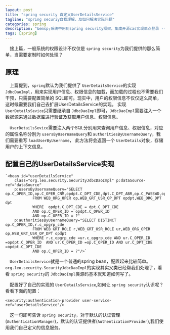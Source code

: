 ```yaml
---
layout: post
title: "spring security 自定义UserDetailsService"
tagline: "spring securiy自我理解，及如何解决实际问题"
categories: spring
description: "&emsp;系统中用到spring security框架，集成开源cas实现单点登录 -- 自定义UserDetailsService"
tags: [spring]
---
```

&emsp;接上篇，一般系统的权限设计不仅仅是 `spring security`为我们提供的那么简单，当需要定制时如何处理？

<!-- more -->

## 原理

&emsp;上篇提到，`spring`默认为我们提供了 `UserDetailsService`的实现 `JdbcDaoImpl`，用来实现用户信息、权限信息的加载，而加载的过程也不需要我们干预，只需要配置简单的
	SQL即可。现实中，用户的权限信息不仅仅这么简单，这时候需要我们自己去扩展UserDetailsService的实现。
实现 `UserDetailsSevice`只需要继承自 `JdbcDaoImpl`即可，`JdbcDaoImpl`需要注入一个数据源来通过数据库进行验证及获取用户信息、权限信息。

&emsp;`UserDetailsSevice`需要注入两个SQL分别用来查询用户信息、权限信息，对应的属性名称分别为 `usersByUsernameQuery`和 `authoritiesByUsernameQuery`，我们需要重写 `loadUserByUsername`，
此方法将会返回一个 `UserDetails`对象，存储用户的上下文信息。

## 配置自己的UserDetailsService实现

    `<bean id="userDetailsService"
		class="org.leo.security.SecurityJdbcDaoImpl" p:dataSource-ref="dataSource" 
		p:usersByUsernameQuery="SELECT op.C_OPER_ID,op.C_OPER_CNM,opdpt.C_DPT_CDE,dpt.C_DPT_ABR,op.C_PASSWD,op.C_IS_VALID,op.C_OP_DIFF,op.C_DPT_DIFF,op.C_PRD_DIFF,op.C_DPT_PERM,dpt.C_DPT_REL_CDE,dpt.N_DPT_LEVL,op.C_REL_CDE,op.C_SRC,dpt.C_DPT_DISP_CDE,dpt.C_DPT_OUT_CDE
                FROM WEB_ORG_OPER op,WEB_GRT_USR_OP_DPT opdpt,WEB_ORG_DPT dpt
                WHERE  opdpt.C_DPT_CDE = dpt.C_DPT_CDE
                AND op.C_OPER_ID = opdpt.C_OPER_ID
                AND op.C_OPER_ID = ?"
		p:authoritiesByUsernameQuery="SELECT DISTINCT op.C_OPER_ID,r.c_opgrp_cde
				FROM WEB_GRT_ROLE r,WEB_GRT_USR_ROLE ur,WEB_ORG_OPER op,WEB_GRT_USR_OP_DPT opdpt
				WHERE r.c_opgrp_cde =ur.c_opgrp_cde AND ur.C_OPER_ID =opdpt.C_OPER_ID  AND ur.C_OPER_ID =op.C_OPER_ID AND ur.C_DPT_CDE =opdpt.C_DPT_CDE 
				AND op.C_OPER_ID = ?"/>`

&emsp;`UserDetailsService`就是一个普通的spring bean，配置起来比较简单。
&emsp;`org.leo.security.SecurityJdbcDaoImpl`的实现其实父类已经帮我们处理了，看看 `spring security`的 `JdbcDaoImpl`类源码基本就知道如何写了。

&emsp;配置好了自己的实现的 `UserDetailsService`,如何让 `spring security`认识呢？看看下面的配置：

    <security:authentication-provider user-service-ref="userDetailsService"/>

&emsp;这一句即可告诉 `spring security`，对于默认的认证管理(`AuthenticationManager`)，默认的认证提供者(`AuthenticationProvider`),我们使用我们自己定义的信息服务。
